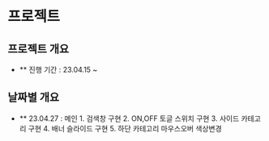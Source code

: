 # 프로젝트

## 프로젝트 개요
- ** 진행 기간 : 23.04.15 ~

## 날짜별 개요
- ** 23.04.27 : 메인 1. 검색창 구현
                     2. ON,OFF 토글 스위치 구현
                     3. 사이드 카테고리 구현
                     4. 배너 슬라이드 구현
                     5. 하단 카테고리 마우스오버 색상변경